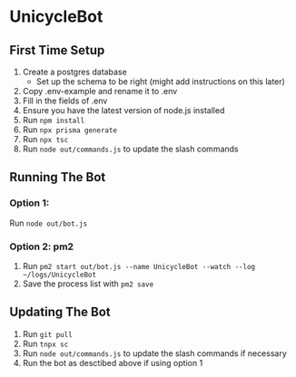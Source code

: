 # UnicycleBot
## First Time Setup
1. Create a postgres database
   - Set up the schema to be right (might add instructions on this later)
3. Copy .env-example and rename it to .env
4. Fill in the fields of .env
5. Ensure you have the latest version of node.js installed
6. Run `npm install`
7. Run `npx prisma generate`
8. Run `npx tsc`
9. Run `node out/commands.js` to update the slash commands

## Running The Bot
### Option 1:
Run `node out/bot.js`
### Option 2: pm2
1. Run `pm2 start out/bot.js --name UnicycleBot --watch --log ~/logs/UnicycleBot`
2. Save the process list with `pm2 save`

## Updating The Bot
1. Run `git pull`
2. Run `tnpx sc`
3. Run `node out/commands.js` to update the slash commands if necessary
4. Run the bot as desctibed above if using option 1
